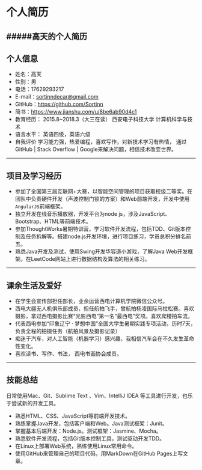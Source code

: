 # 个人简历
#####高天的个人简历
---
## 个人信息
- 姓名：高天
- 性别：男
- 电话：17629293217
- E-mail：sortinndecar@gmail.com
- GitHub：https://github.com/Sortinn
- 简书：https://www.jianshu.com/u/8be6ab90d4c1
- 教育经历：
2015.8~2018.3（大三在读）
西安电子科技大学 计算机科学与技术
- 语言水平：
英语四级，英语六级
- 自我评价
学习能力强，热爱编程，喜欢写作，对新技术学习有热情， 通过GitHub | Stack Overflow | Google来解决问题，相信技术改变世界。
---
## 项目及学习经历

- 参加了全国第三届互联网+大赛，以智能空间管理的项目获取校级二等奖。在团队中负责硬件开发（声波控制门锁的方案）和Web前端开发，开发中使用`AngularJS`前端框架。
- 独立开发在线音乐播放器，开发平台为node js，涉及JavaScript、Bootstrap、HTML等前端技术。
- 参加ThoughtWorks暑期特训营，学习软件开发流程，包括TDD、Git版本控制及任务拆解等。搭建node.js开发环境，进行项目练习，学员总积分排名前五。
- 熟悉Java开发及测试，使用Swing开发华容道小游戏，了解Java Web开发框架。在LeetCode网站上进行数据结构及算法的相关练习。

---

## 课余生活及爱好
- 在学生会宣传部担任部长，业余运营西电计算机学院微信公众号。
- 西电大疆无人机俱乐部成员，担任航拍飞手，曾航拍杨凌国际马拉松赛。喜欢摄影，拿过西电摄影比赛“光影西电”第一名“最西电”奖项。喜欢爬楼拍车流。
- 代表西电参加“印象辽宁 · 梦想中国”全国大学生暑期实践专项活动，历时7天，负责全程的拍摄任务（航拍风景及摄影记录）
- 痴迷于汽车，对人工智能（机器学习）感兴趣，我相信汽车会在不久发生革命性变化。
- 喜欢读书、写作、书法， 西电书画协会成员。

---
## 技能总结
日常使用Mac、Git、Sublime Text 、Vim、IntelliJ IDEA 等工具进行开发，也乐于尝试新的开发工具。

- 熟悉HTML、CSS、JavaScript等前端开发技术。
- 熟练掌握Java开发，包括客户端和Web。Java测试框架：Junit。
- 掌握基本后端开发：Node.js。测试框架：Jasmine、Mocha。
- 熟悉软件开发流程，包括Git版本控制工具，测试驱动开发TDD。
- 在Linux上部署Web系统，熟练使用Linux常用命令。
- 使用GitHub来管理自己的项目代码，用MarkDown在GitHub Pages上写文章。


